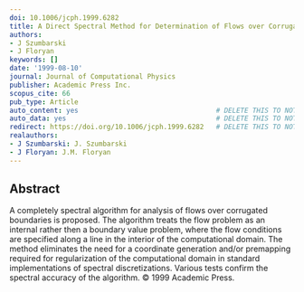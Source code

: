 ```yaml
---
doi: 10.1006/jcph.1999.6282
title: A Direct Spectral Method for Determination of Flows over Corrugated Boundaries
authors:
- J Szumbarski
- J Floryan
keywords: []
date: '1999-08-10'
journal: Journal of Computational Physics
publisher: Academic Press Inc.
scopus_cite: 66
pub_type: Article
auto_content: yes                                  # DELETE THIS TO NOT AUTO GENERATE CONTENT
auto_data: yes                                     # DELETE THIS TO NOT AUTO GENERATE METADATA
redirect: https://doi.org/10.1006/jcph.1999.6282   # DELETE THIS TO NOT REDIRECT
realauthors:
- J Szumbarski: J. Szumbarski
- J Floryan: J.M. Floryan
---
```



## Abstract
A completely spectral algorithm for analysis of flows over corrugated boundaries is proposed. The algorithm treats the flow problem as an internal rather then a boundary value problem, where the flow conditions are specified along a line in the interior of the computational domain. The method eliminates the need for a coordinate generation and/or premapping required for regularization of the computational domain in standard implementations of spectral discretizations. Various tests confirm the spectral accuracy of the algorithm. © 1999 Academic Press.
